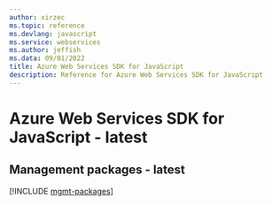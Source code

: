 ```yaml
---
author: xirzec
ms.topic: reference
ms.devlang: javascript
ms.service: webservices
ms.author: jeffish
ms.data: 09/01/2022
title: Azure Web Services SDK for JavaScript
description: Reference for Azure Web Services SDK for JavaScript
---
```

# Azure Web Services SDK for JavaScript - latest

## Management packages - latest
[!INCLUDE [mgmt-packages](web-services-mgmt-index.md)]